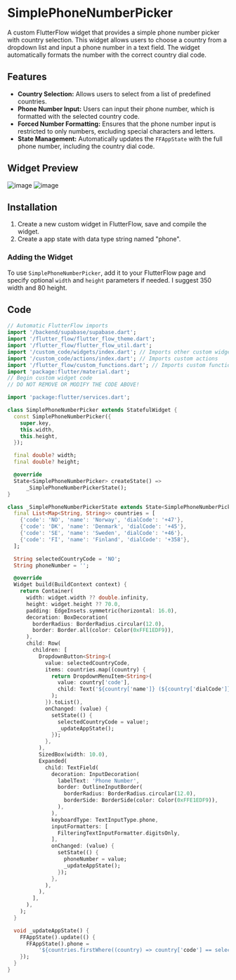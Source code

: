 # SimplePhoneNumberPicker

A custom FlutterFlow widget that provides a simple phone number picker with country selection. This widget allows users to choose a country from a dropdown list and input a phone number in a text field. The widget automatically formats the number with the correct country dial code.

## Features
- **Country Selection:** Allows users to select from a list of predefined countries.
- **Phone Number Input:** Users can input their phone number, which is formatted with the selected country code.
- **Forced Number Formatting:** Ensures that the phone number input is restricted to only numbers, excluding special characters and letters.
- **State Management:** Automatically updates the `FFAppState` with the full phone number, including the country dial code.

## Widget Preview
![image](https://github.com/user-attachments/assets/e7efdb9d-786e-403d-9d20-db6171507838)
![image](https://github.com/user-attachments/assets/dd5a6cfc-4bf9-4e4d-839d-127292002871)

## Installation
1. Create a new custom widget in FlutterFlow, save and compile the widget.
2. Create a app state with data type string named "phone".

### Adding the Widget
To use `SimplePhoneNumberPicker`, add it to your FlutterFlow page and specify optional `width` and `height` parameters if needed. I suggest 350 width and 80 height.

## Code 
```dart
// Automatic FlutterFlow imports
import '/backend/supabase/supabase.dart';
import '/flutter_flow/flutter_flow_theme.dart';
import '/flutter_flow/flutter_flow_util.dart';
import '/custom_code/widgets/index.dart'; // Imports other custom widgets
import '/custom_code/actions/index.dart'; // Imports custom actions
import '/flutter_flow/custom_functions.dart'; // Imports custom functions
import 'package:flutter/material.dart';
// Begin custom widget code
// DO NOT REMOVE OR MODIFY THE CODE ABOVE!

import 'package:flutter/services.dart';

class SimplePhoneNumberPicker extends StatefulWidget {
  const SimplePhoneNumberPicker({
    super.key,
    this.width,
    this.height,
  });

  final double? width;
  final double? height;

  @override
  State<SimplePhoneNumberPicker> createState() =>
      _SimplePhoneNumberPickerState();
}

class _SimplePhoneNumberPickerState extends State<SimplePhoneNumberPicker> {
  final List<Map<String, String>> countries = [
    {'code': 'NO', 'name': 'Norway', 'dialCode': '+47'},
    {'code': 'DK', 'name': 'Denmark', 'dialCode': '+45'},
    {'code': 'SE', 'name': 'Sweden', 'dialCode': '+46'},
    {'code': 'FI', 'name': 'Finland', 'dialCode': '+358'},
  ];

  String selectedCountryCode = 'NO';
  String phoneNumber = '';

  @override
  Widget build(BuildContext context) {
    return Container(
      width: widget.width ?? double.infinity,
      height: widget.height ?? 70.0,
      padding: EdgeInsets.symmetric(horizontal: 16.0),
      decoration: BoxDecoration(
        borderRadius: BorderRadius.circular(12.0),
        border: Border.all(color: Color(0xFFE1EDF9)),
      ),
      child: Row(
        children: [
          DropdownButton<String>(
            value: selectedCountryCode,
            items: countries.map((country) {
              return DropdownMenuItem<String>(
                value: country['code'],
                child: Text('${country['name']} (${country['dialCode']})'),
              );
            }).toList(),
            onChanged: (value) {
              setState(() {
                selectedCountryCode = value!;
                _updateAppState();
              });
            },
          ),
          SizedBox(width: 10.0),
          Expanded(
            child: TextField(
              decoration: InputDecoration(
                labelText: 'Phone Number',
                border: OutlineInputBorder(
                  borderRadius: BorderRadius.circular(12.0),
                  borderSide: BorderSide(color: Color(0xFFE1EDF9)),
                ),
              ),
              keyboardType: TextInputType.phone,
              inputFormatters: [
                FilteringTextInputFormatter.digitsOnly,
              ],
              onChanged: (value) {
                setState(() {
                  phoneNumber = value;
                  _updateAppState();
                });
              },
            ),
          ),
        ],
      ),
    );
  }

  void _updateAppState() {
    FFAppState().update(() {
      FFAppState().phone =
          '${countries.firstWhere((country) => country['code'] == selectedCountryCode)['dialCode']}$phoneNumber';
    });
  }
}


